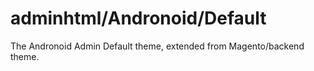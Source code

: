 # adminhtml/Andronoid/Default

The Andronoid Admin Default theme, extended from Magento/backend theme.
